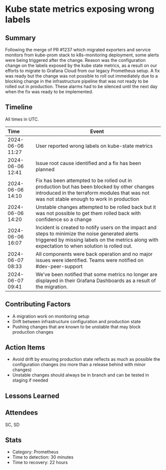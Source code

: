 # Kube state metrics exposing wrong labels

## Summary

Following the merge of PR #1237 which migrated exporters and service monitors from kube-prom stack to k8s-monitoring deployment, some alerts were being triggered after the change. Reason was the configuration change on the labels exposed by the kube state metrics, as a result on our efforts to migrate to Grafana Cloud from our legacy Prometheus setup.
A fix was ready but the change was not possible to roll out immediately due to a blocking change in the infrastructure pipeline that was not ready to be rolled out in production.
These alarms had to be silenced until the next day when the fix was ready to be implemented.

## Timeline

All times in UTC.

| Time             | Event                                                                                                                        |
| :--------------- | ---------------------------------------------------------------------------------------------------------------------------- |
| 2024-06-06 11:27 | User reported wrong labels on kube-state metrics
| 2024-06-06 12:41 | Issue root cause identified and a fix has been planned
| 2024-06-06 14:10 | Fix has been attempted to be rolled out in production but has been blocked by other changes introduced in the terraform modules that was not was not stable enough to work in production
| 2024-06-06 14:20 | Unstable changes attempted to be rolled back but it was not possible to get them rolled back with confidence so a change
| 2024-06-06 16:07 | Incident is created to notify users on the impact and steps to minimize the noise generated alerts triggered by missing labels on the metrics along with expectation to when solution is rolled out.
| 2024-06-07 08:33 | All components were back operation and no major issues were identified. Teams were notified on #dev-peer-support
| 2024-06-07 09:41 | We've been notified that some metrics no longer are displayed in their Grafana Dashboards as a result of the migration.

## Contributing Factors

- A migration work on monitoring setup
- Drift between infrastructure configuration and production state
- Pushing changes that are known to be unstable that may block production changes

## Action Items

- Avoid drift by ensuring production state reflects as much as possible the configuration changes (no more than a release behind with minor changes)
- Unstable changes should always be in branch and can be tested in staging if needed

## Lessons Learned

## Attendees

SC, SD

## Stats

- Category: Prometheus
- Time to detection: 30 minutes
- Time to recovery: 22 hours

